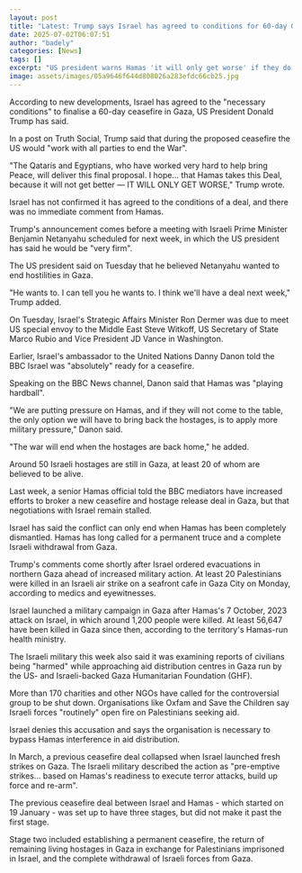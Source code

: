 ```yaml
---
layout: post
title: "Latest: Trump says Israel has agreed to conditions for 60-day Gaza ceasefire"
date: 2025-07-02T06:07:51
author: "badely"
categories: [News]
tags: []
excerpt: "US president warns Hamas 'it will only get worse' if they do not accept the deal."
image: assets/images/05a9646f644d808026a283efdc66cb25.jpg
---
```


According to new developments, Israel has agreed to the "necessary conditions" to finalise a 60-day ceasefire in Gaza, US President Donald Trump has said.

In a post on Truth Social, Trump said that during the proposed ceasefire the US would "work with all parties to end the War".

"The Qataris and Egyptians, who have worked very hard to help bring Peace, will deliver this final proposal. I hope... that Hamas takes this Deal, because it will not get better — IT WILL ONLY GET WORSE," Trump wrote.

Israel has not confirmed it has agreed to the conditions of a deal, and there was no immediate comment from Hamas.

Trump's announcement comes before a meeting with Israeli Prime Minister Benjamin Netanyahu scheduled for next week, in which the US president has said he would be "very firm".

The US president said on Tuesday that he believed Netanyahu wanted to end hostilities in Gaza.

"He wants to. I can tell you he wants to. I think we'll have a deal next week," Trump added.

On Tuesday, Israel's Strategic Affairs Minister Ron Dermer was due to meet US special envoy to the Middle East Steve Witkoff, US Secretary of State Marco Rubio and Vice President JD Vance in Washington.

Earlier, Israel's ambassador to the United Nations Danny Danon told the BBC  Israel was "absolutely" ready for a ceasefire.

Speaking on the BBC News channel, Danon said that Hamas was "playing hardball".

"We are putting pressure on Hamas, and if they will not come to the table, the only option we will have to bring back the hostages, is to apply more military pressure," Danon said.

"The war will end when the hostages are back home," he added.

Around 50 Israeli hostages are still in Gaza, at least 20 of whom are believed to be alive.

Last week, a senior Hamas official told the BBC mediators have increased efforts to broker a new ceasefire and hostage release deal in Gaza, but that negotiations with Israel remain stalled.

Israel has said the conflict can only end when Hamas has been completely dismantled. Hamas has long called for a permanent truce and a complete Israeli withdrawal from Gaza.

Trump's comments come shortly after Israel ordered evacuations in northern Gaza ahead of increased military action. At least 20 Palestinians were killed in an Israeli air strike on a seafront cafe in Gaza City on Monday, according to medics and eyewitnesses.

Israel launched a military campaign in Gaza after Hamas's 7 October, 2023 attack on Israel, in which around 1,200 people were killed. At least 56,647 have been killed in Gaza since then, according to the territory's Hamas-run health ministry. 

The Israeli military this week also said it was examining reports of civilians being "harmed" while approaching aid distribution centres in Gaza run by the US- and Israeli-backed Gaza Humanitarian Foundation (GHF).

More than 170 charities and other NGOs have called for the controversial group to be shut down. Organisations like Oxfam and Save the Children say Israeli forces "routinely" open fire on Palestinians seeking aid.

Israel denies this accusation and says the organisation is necessary to bypass Hamas interference in aid distribution.

In March, a previous ceasefire deal collapsed when Israel launched fresh strikes on Gaza. The Israeli military described the action as "pre-emptive strikes... based on Hamas's readiness to execute terror attacks, build up force and re-arm".

The previous ceasefire deal between Israel and Hamas - which started on 19 January - was set up to have three stages, but did not make it past the first stage.

Stage two included establishing a permanent ceasefire, the return of remaining living hostages in Gaza in exchange for Palestinians imprisoned in Israel, and the complete withdrawal of Israeli forces from Gaza.

